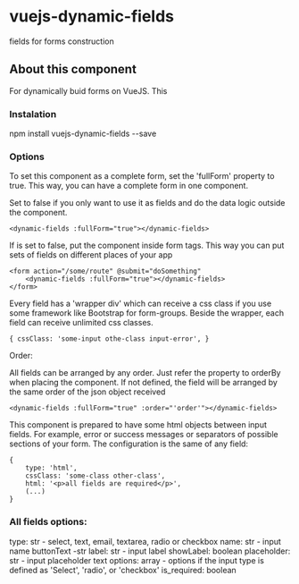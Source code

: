 # vuejs-dynamic-fields
fields for forms construction

## About this component
For dynamically buid forms on VueJS. This

### Instalation
npm install vuejs-dynamic-fields --save


### Options
To set this component as a complete form, set the 'fullForm' property to true. This way, you can have a complete form in one component.

Set to false if you only want to use it as fields and do the data logic outside the component.

```
<dynamic-fields :fullForm="true"></dynamic-fields>
```

If is set to false, put the component inside form tags. This way you can put sets of fields on different places of your app
```
<form action="/some/route" @submit="doSomething"
    <dynamic-fields :fullForm="true"></dynamic-fields>
</form>
```

Every field has a 'wrapper div' which can receive a css class if you use some framework like Bootstrap for form-groups. Beside the wrapper, each field can receive unlimited css classes.
```
{ cssClass: 'some-input othe-class input-error', }
```

Order:

All fields can be arranged by any order. Just refer the property to orderBy when placing the component. If not defined, the field will be arranged by the same order of the json object received
```
<dynamic-fields :fullForm="true" :order="'order'"></dynamic-fields>
```

This component is prepared to have some html objects between input fields. For example, error or success messages or separators of possible sections of your form.
The configuration is the same of any field:
```
{
    type: 'html',
    cssClass: 'some-class other-class',
    html: '<p>all fields are required</p>',
    (...)
}
```

### All fields options:

type: str - select, text, email, textarea, radio or checkbox
name: str - input name
buttonText -str
label: str - input label
showLabel: boolean
placeholder: str - input placeholder text
options: array - options if the input type is defined as 'Select', 'radio', or 'checkbox'
is_required: boolean
